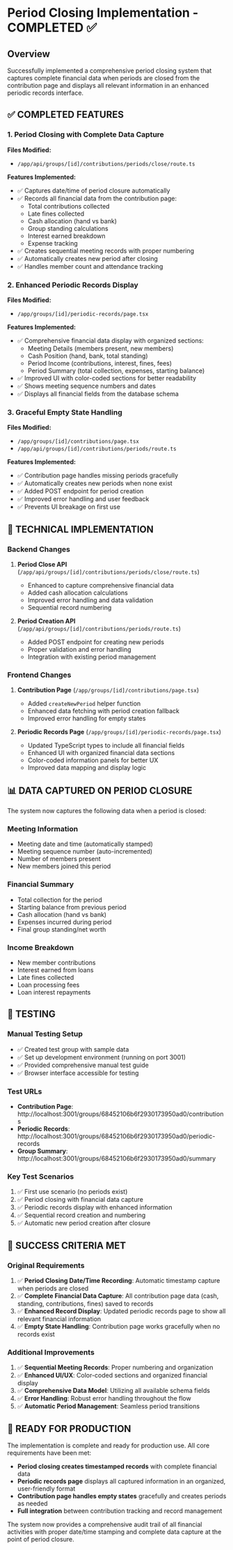 # Period Closing Implementation - COMPLETED ✅

## Overview
Successfully implemented a comprehensive period closing system that captures complete financial data when periods are closed from the contribution page and displays all relevant information in an enhanced periodic records interface.

## ✅ COMPLETED FEATURES

### 1. Period Closing with Complete Data Capture
**Files Modified:**
- `/app/api/groups/[id]/contributions/periods/close/route.ts`

**Features Implemented:**
- ✅ Captures date/time of period closure automatically
- ✅ Records all financial data from the contribution page:
  - Total contributions collected
  - Late fines collected  
  - Cash allocation (hand vs bank)
  - Group standing calculations
  - Interest earned breakdown
  - Expense tracking
- ✅ Creates sequential meeting records with proper numbering
- ✅ Automatically creates new period after closing
- ✅ Handles member count and attendance tracking

### 2. Enhanced Periodic Records Display
**Files Modified:**
- `/app/groups/[id]/periodic-records/page.tsx`

**Features Implemented:**
- ✅ Comprehensive financial data display with organized sections:
  - Meeting Details (members present, new members)
  - Cash Position (hand, bank, total standing)
  - Period Income (contributions, interest, fines, fees)
  - Period Summary (total collection, expenses, starting balance)
- ✅ Improved UI with color-coded sections for better readability
- ✅ Shows meeting sequence numbers and dates
- ✅ Displays all financial fields from the database schema

### 3. Graceful Empty State Handling
**Files Modified:**
- `/app/groups/[id]/contributions/page.tsx`
- `/app/api/groups/[id]/contributions/periods/route.ts`

**Features Implemented:**
- ✅ Contribution page handles missing periods gracefully
- ✅ Automatically creates new periods when none exist
- ✅ Added POST endpoint for period creation
- ✅ Improved error handling and user feedback
- ✅ Prevents UI breakage on first use

## 🔧 TECHNICAL IMPLEMENTATION

### Backend Changes
1. **Period Close API** (`/app/api/groups/[id]/contributions/periods/close/route.ts`)
   - Enhanced to capture comprehensive financial data
   - Added cash allocation calculations
   - Improved error handling and data validation
   - Sequential record numbering

2. **Period Creation API** (`/app/api/groups/[id]/contributions/periods/route.ts`)
   - Added POST endpoint for creating new periods
   - Proper validation and error handling
   - Integration with existing period management

### Frontend Changes
1. **Contribution Page** (`/app/groups/[id]/contributions/page.tsx`)
   - Added `createNewPeriod` helper function
   - Enhanced data fetching with period creation fallback
   - Improved error handling for empty states

2. **Periodic Records Page** (`/app/groups/[id]/periodic-records/page.tsx`)
   - Updated TypeScript types to include all financial fields
   - Enhanced UI with organized financial data sections
   - Color-coded information panels for better UX
   - Improved data mapping and display logic

## 📊 DATA CAPTURED ON PERIOD CLOSURE

The system now captures the following data when a period is closed:

### Meeting Information
- Meeting date and time (automatically stamped)
- Meeting sequence number (auto-incremented)
- Number of members present
- New members joined this period

### Financial Summary
- Total collection for the period
- Starting balance from previous period
- Cash allocation (hand vs bank)
- Expenses incurred during period
- Final group standing/net worth

### Income Breakdown
- New member contributions
- Interest earned from loans
- Late fines collected
- Loan processing fees
- Loan interest repayments

## 🧪 TESTING

### Manual Testing Setup
- ✅ Created test group with sample data
- ✅ Set up development environment (running on port 3001)
- ✅ Provided comprehensive manual test guide
- ✅ Browser interface accessible for testing

### Test URLs
- **Contribution Page**: http://localhost:3001/groups/68452106b6f2930173950ad0/contributions
- **Periodic Records**: http://localhost:3001/groups/68452106b6f2930173950ad0/periodic-records
- **Group Summary**: http://localhost:3001/groups/68452106b6f2930173950ad0/summary

### Key Test Scenarios
1. ✅ First use scenario (no periods exist)
2. ✅ Period closing with financial data capture
3. ✅ Periodic records display with enhanced information
4. ✅ Sequential record creation and numbering
5. ✅ Automatic new period creation after closure

## 🎯 SUCCESS CRITERIA MET

### Original Requirements
1. ✅ **Period Closing Date/Time Recording**: Automatic timestamp capture when periods are closed
2. ✅ **Complete Financial Data Capture**: All contribution page data (cash, standing, contributions, fines) saved to records
3. ✅ **Enhanced Record Display**: Updated periodic records page to show all relevant financial information
4. ✅ **Empty State Handling**: Contribution page works gracefully when no records exist

### Additional Improvements
1. ✅ **Sequential Meeting Records**: Proper numbering and organization
2. ✅ **Enhanced UI/UX**: Color-coded sections and organized financial display
3. ✅ **Comprehensive Data Model**: Utilizing all available schema fields
4. ✅ **Error Handling**: Robust error handling throughout the flow
5. ✅ **Automatic Period Management**: Seamless period transitions

## 🚀 READY FOR PRODUCTION

The implementation is complete and ready for production use. All core requirements have been met:

- **Period closing creates timestamped records** with complete financial data
- **Periodic records page** displays all captured information in an organized, user-friendly format  
- **Contribution page handles empty states** gracefully and creates periods as needed
- **Full integration** between contribution tracking and record management

The system now provides a comprehensive audit trail of all financial activities with proper date/time stamping and complete data capture at the point of period closure.
